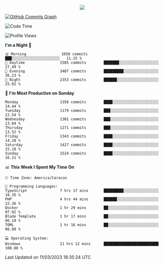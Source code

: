 <p align="center">
  <a href="http://www.github.com/thevacs">
    <img src="https://github-readme-streak-stats.herokuapp.com/?user=thevacs&stroke=ffffff&background=1c1917&ring=0891b2&fire=0891b2&currStreakNum=ffffff&currStreakLabel=0891b2&sideNums=ffffff&sideLabels=ffffff&dates=ffffff&hide_border=true" />
  </a>
  
  <a href="http://www.github.com/thevacs"><img src="https://github-readme-activity-graph.cyclic.app/graph?username=thevacs&bg_color=000000&color=ffffff&line=ff0000&point=ebebeb&area=true&hide_border=true" alt="GitHub Commits Graph" /></a>
  
</p>

<!--START_SECTION:waka-->
![Code Time](http://img.shields.io/badge/Code%20Time-1%2C243%20hrs%2013%20mins-blue)

![Profile Views](http://img.shields.io/badge/Profile%20Views-5-blue)

**I'm a Night 🦉** 

```text
🌞 Morning                1058 commits        ███░░░░░░░░░░░░░░░░░░░░░░   11.25 % 
🌆 Daytime                2585 commits        ███████░░░░░░░░░░░░░░░░░░   27.49 % 
🌃 Evening                3407 commits        █████████░░░░░░░░░░░░░░░░   36.23 % 
🌙 Night                  2353 commits        ██████░░░░░░░░░░░░░░░░░░░   25.02 % 
```
📅 **I'm Most Productive on Sunday** 

```text
Monday                   1358 commits        ████░░░░░░░░░░░░░░░░░░░░░   14.44 % 
Tuesday                  1179 commits        ███░░░░░░░░░░░░░░░░░░░░░░   12.54 % 
Wednesday                1301 commits        ███░░░░░░░░░░░░░░░░░░░░░░   13.84 % 
Thursday                 1271 commits        ███░░░░░░░░░░░░░░░░░░░░░░   13.52 % 
Friday                   1343 commits        ████░░░░░░░░░░░░░░░░░░░░░   14.28 % 
Saturday                 1427 commits        ████░░░░░░░░░░░░░░░░░░░░░   15.18 % 
Sunday                   1524 commits        ████░░░░░░░░░░░░░░░░░░░░░   16.21 % 
```


📊 **This Week I Spent My Time On** 

```text
🕑︎ Time Zone: America/Caracas

💬 Programming Languages: 
TypeScript               7 hrs 17 mins       █████████░░░░░░░░░░░░░░░░   34.35 % 
PHP                      4 hrs 44 mins       ██████░░░░░░░░░░░░░░░░░░░   22.36 % 
Docker                   1 hr 29 mins        ██░░░░░░░░░░░░░░░░░░░░░░░   07.02 % 
Blade Template           1 hr 17 mins        ██░░░░░░░░░░░░░░░░░░░░░░░   06.10 % 
TOML                     1 hr 16 mins        ██░░░░░░░░░░░░░░░░░░░░░░░   06.00 % 

💻 Operating System: 
Windows                  21 hrs 12 mins      █████████████████████████   100.00 % 
```


 Last Updated on 11/03/2023 18:35:24 UTC
<!--END_SECTION:waka-->
